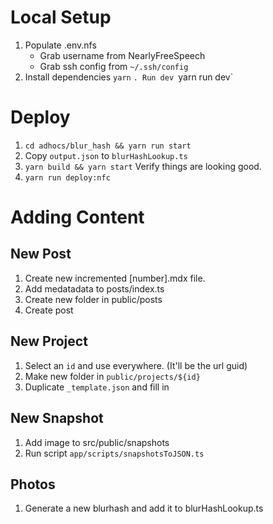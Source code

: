 # Local Setup

1. Populate .env.nfs
    - Grab username from NearlyFreeSpeech
    - Grab ssh config from `~/.ssh/config`
1. Install dependencies `yarn`
`. Run dev `yarn run dev`

# Deploy

1. `cd adhocs/blur_hash && yarn run start`
2. Copy `output.json` to `blurHashLookup.ts`
3. `yarn build && yarn start` Verify things are looking good.
4. `yarn run deploy:nfc`

# Adding Content

## New Post

1. Create new incremented [number].mdx file. 
1. Add medatadata to posts/index.ts
1. Create new folder in public/posts
1. Create post

## New Project

1. Select an `id` and use everywhere. (It'll be the url guid)
1. Make new folder in `public/projects/${id}`
1. Duplicate `_template.json` and fill in

## New Snapshot

1. Add image to src/public/snapshots
1. Run script `app/scripts/snapshotsToJSON.ts`

## Photos

1. Generate a new blurhash and add it to blurHashLookup.ts


